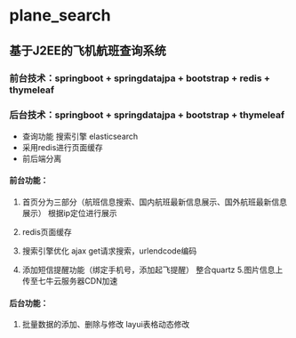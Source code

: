 # plane_search
## 基于J2EE的飞机航班查询系统
### 前台技术：springboot + springdatajpa + bootstrap + redis + thymeleaf
### 后台技术：springboot + springdatajpa + bootstrap + thymeleaf

- 查询功能  搜索引擎  elasticsearch
- 采用redis进行页面缓存
- 前后端分离

#### 前台功能：
1. 首页分为三部分（航班信息搜索、国内航班最新信息展示、国外航班最新信息展示）
根据ip定位进行展示

2. redis页面缓存
3. 搜索引擎优化
  ajax  get请求搜索，urlendcode编码
4. 添加短信提醒功能（绑定手机号，添加起飞提醒）
  整合quartz
5.图片信息上传至七牛云服务器CDN加速

#### 后台功能：
1. 批量数据的添加、删除与修改
layui表格动态修改

